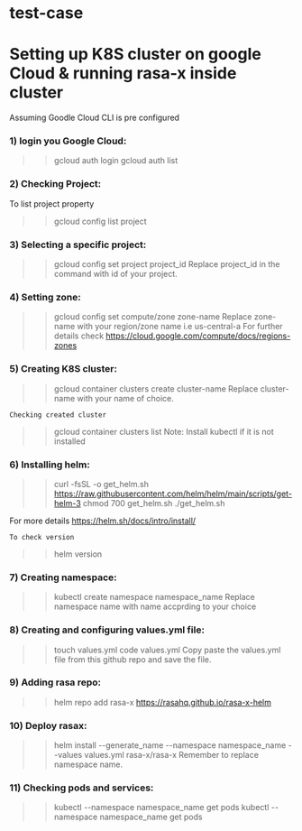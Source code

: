 # test-case
# Setting up K8S cluster on google Cloud & running rasa-x inside cluster
Assuming Goodle Cloud CLI is pre configured
### 1) login you Google Cloud:
  >>gcloud auth login
  >>gcloud auth list
### 2) Checking Project:
  To list project property
>> gcloud config list project
### 3) Selecting a specific project:
>> gcloud config  set project project_id
  Replace project_id in the command with id of your project.
### 4) Setting zone:
>> gcloud config set compute/zone zone-name
  Replace zone-name with your region/zone name i.e us-central-a
  For further details check https://cloud.google.com/compute/docs/regions-zones
### 5) Creating K8S cluster:
 >> gcloud container clusters create cluster-name
   Replace cluster-name with your name of choice.
   
    Checking created cluster
  >> gcloud container clusters list
Note: Install kubectl if it is not installed
### 6) Installing helm:
  >>curl -fsSL -o get_helm.sh https://raw.githubusercontent.com/helm/helm/main/scripts/get-helm-3
  >>chmod 700 get_helm.sh
  >>./get_helm.sh

  For more details https://helm.sh/docs/intro/install/
  
    To check version
   >> helm version
### 7) Creating namespace:
   >> kubectl create namespace namespace_name
    Replace namespace name with name accprding to your choice
### 8) Creating and configuring values.yml file:
   >> touch values.yml
   >> code values.yml
   Copy paste the values.yml file from this github repo and save the file.
### 9) Adding rasa repo:
   >> helm repo add rasa-x https://rasahq.github.io/rasa-x-helm
### 10) Deploy rasax:
   >> helm install --generate_name --namespace namespace_name --values values.yml rasa-x/rasa-x
   Remember to replace namespace name.
### 11) Checking pods and services:
   >> kubectl --namespace namespace_name get pods
   >> kubectl --namespace namespace_name get pods
    
    
  
